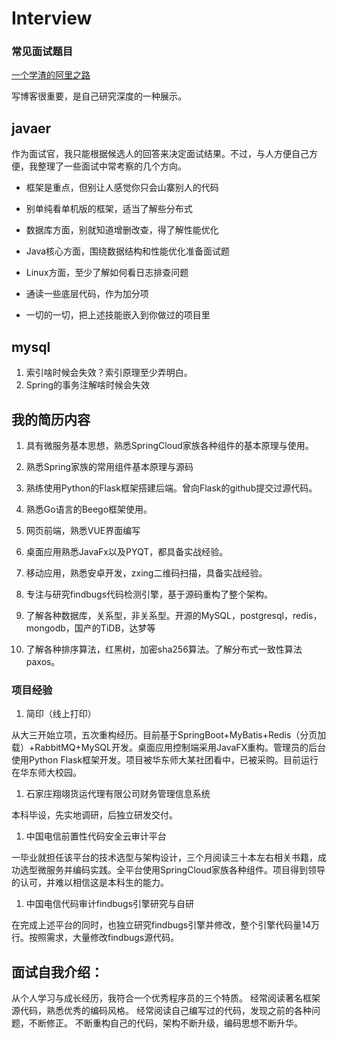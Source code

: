 # Interview

### 常见面试题目

[一个学渣的阿里之路](https://crossoverjie.top/2018/06/21/personal/Interview-experience/)

写博客很重要，是自己研究深度的一种展示。

## javaer

作为面试官，我只能根据候选人的回答来决定面试结果。不过，与人方便自己方便，我整理了一些面试中常考察的几个方向。

* 框架是重点，但别让人感觉你只会山寨别人的代码

* 别单纯看单机版的框架，适当了解些分布式

* 数据库方面，别就知道增删改查，得了解性能优化

* Java核心方面，围绕数据结构和性能优化准备面试题

* Linux方面，至少了解如何看日志排查问题

* 通读一些底层代码，作为加分项

* 一切的一切，把上述技能嵌入到你做过的项目里

## mysql

1. 索引啥时候会失效？索引原理至少弄明白。
1. Spring的事务注解啥时候会失效

## 我的简历内容

1. 具有微服务基本思想，熟悉SpringCloud家族各种组件的基本原理与使用。

1. 熟悉Spring家族的常用组件基本原理与源码

1. 熟练使用Python的Flask框架搭建后端。曾向Flask的github提交过源代码。

1. 熟悉Go语言的Beego框架使用。

1. 网页前端，熟悉VUE界面编写

1. 桌面应用熟悉JavaFx以及PYQT，都具备实战经验。

1. 移动应用，熟悉安卓开发，zxing二维码扫描，具备实战经验。

1. 专注与研究findbugs代码检测引擎，基于源码重构了整个架构。

1. 了解各种数据库，关系型，非关系型。开源的MySQL，postgresql，redis，mongodb，国产的TiDB，达梦等

1. 了解各种排序算法，红黑树，加密sha256算法。了解分布式一致性算法paxos。

### 项目经验

1. 简印（线上打印）

从大三开始立项，五次重构经历。目前基于SpringBoot+MyBatis+Redis（分页加载）+RabbitMQ+MySQL开发。桌面应用控制端采用JavaFX重构。管理员的后台使用Python Flask框架开发。项目被华东师大某社团看中，已被采购。目前运行在华东师大校园。

1. 石家庄翔翊货运代理有限公司财务管理信息系统

本科毕设，先实地调研，后独立研发交付。

1. 中国电信前置性代码安全云审计平台

一毕业就担任该平台的技术选型与架构设计，三个月阅读三十本左右相关书籍，成功选型微服务并编码实践。全平台使用SpringCloud家族各种组件。项目得到领导的认可，并难以相信这是本科生的能力。

1. 中国电信代码审计findbugs引擎研究与自研

在完成上述平台的同时，也独立研究findbugs引擎并修改，整个引擎代码量14万行。按照需求，大量修改findbugs源代码。

## 面试自我介绍：

从个人学习与成长经历，我符合一个优秀程序员的三个特质。
经常阅读著名框架源代码，熟悉优秀的编码风格。
经常阅读自己编写过的代码，发现之前的各种问题，不断修正。
不断重构自己的代码，架构不断升级，编码思想不断升华。

